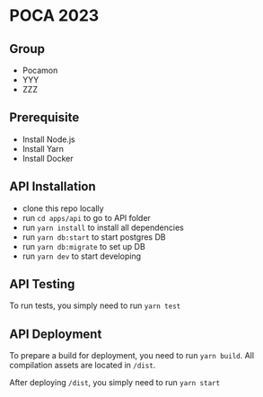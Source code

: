 # POCA 2023

## Group

- Pocamon
- YYY
- ZZZ

## Prerequisite

- Install Node.js
- Install Yarn
- Install Docker

## API Installation

- clone this repo locally
- run `cd apps/api` to go to API folder
- run `yarn install` to install all dependencies
- run `yarn db:start` to start postgres DB
- run `yarn db:migrate` to set up DB
- run `yarn dev` to start developing

## API Testing

To run tests, you simply need to run `yarn test`

## API Deployment

To prepare a build for deployment, you need to run `yarn build`.
All compilation assets are located in `/dist`.

After deploying `/dist`, you simply need to run `yarn start`